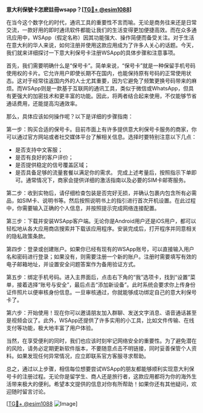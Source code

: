 **意大利保號卡怎麽註冊wsapp？[[TG💪+ @esim1088](https://t.me/s/esim1088)]**

在当今这个数字化的时代，通讯工具的重要性不言而喻。无论是商务往来还是日常交流，一款好用的即时通讯软件都能让我们的生活变得更加便捷高效。而在众多通讯应用中，WSApp（假定名称）因其功能强大、操作简便而备受关注。对于生活在意大利的华人来说，如何注册并使用这款应用成为了许多人关心的话题。今天，我们就来详细探讨一下意大利保号卡注册WSApp的具体步骤和注意事项。

首先，我们需要明确什么是“保号卡”。简单来说，“保号卡”就是一种保留手机号码使用权的卡片。它允许用户即使长期不在国内，也能保持原有号码的正常使用状态。这对于经常往返国内外的人士尤其重要，因为它避免了频繁更换号码带来的麻烦。而WSApp则是一款基于互联网的通讯工具，类似于微信或WhatsApp，但具有更强大的加密技术和更丰富的功能。因此，将两者结合起来使用，不仅能够节省通话费用，还能提高沟通效率。

那么，具体应该如何操作呢？以下是详细的步骤指南：

第一步：购买合适的保号卡。目前市面上有许多提供意大利保号卡服务的商家，你可以通过官方网站或者社交媒体平台了解相关信息。选择时要特别注意以下几点：
- 是否支持中文客服；
- 是否有良好的客户评价；
- 是否提供稳定的信号覆盖区域；
- 是否具备足够的流量套餐以满足你的需求。
完成上述考量后，按照指示下单即可。通常情况下，商家会提供详细的激活指南以及必要的SIM卡邮寄服务。

第二步：收到实物后，请仔细检查包装是否完好无损，并确认包裹内包含所有必需品，如SIM卡、说明书等。然后按照说明书上的指引进行首次开机设置。在此过程中，你需要输入正确的个人信息，并按照提示完成网络连接配置。

第三步：下载并安装WSApp客户端。无论你是Android用户还是iOS用户，都可以轻松地从各大应用商店搜索并下载该应用程序。安装完成后，打开程序并同意相关的隐私政策条款。

第四步：登录或创建账户。如果你已经有现有的WSApp账号，可以直接输入用户名和密码进行登录；如果没有，则需要注册一个新的账户。注册时需要填写有效的电子邮箱地址，并设置安全问题答案作为备用验证方式。

第五步：绑定手机号码。进入主界面后，点击右下角的“我”选项卡，找到“设置”菜单，接着选择“账号与安全”，最后点击“添加新设备”。此时系统会要求你上传身份证件照片以便审核身份信息。一旦审核通过，你就能够成功绑定自己的意大利保号卡了。

第六步：开始使用！现在你可以邀请朋友加入群聊、发送文字消息、语音通话甚至是视频会议了。此外，WSApp还提供了许多实用的小工具，比如文件传输、在线支付等功能，极大地丰富了用户体验。

当然，在享受便利的同时，我们也应该时刻牢记网络安全的重要性。为了避免潜在的风险，请务必定期更新软件版本，不要随意点击不明链接，同时妥善保管个人资料。如果发现任何异常情况，应立即联系官方客服寻求帮助。

总之，通过以上步骤，相信每位想要尝试WSApp的朋友都能够顺利实现意大利保号卡的注册过程。无论你是留学生、商人还是旅行者，这款应用都将为你的海外生活带来极大的便利。希望本文提供的信息对你有所帮助！如果你还有其他疑问，欢迎随时留言讨论。

[[TG💪+ @esim1088](https://t.me/s/esim1088) ![Image](https://i.postimg.cc/4NQfJmqS/Snipaste-2025-05-13-00-14-12.png)]